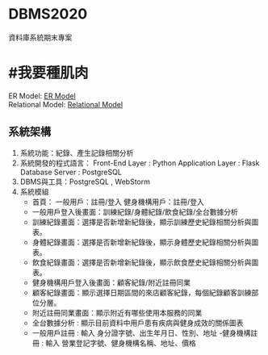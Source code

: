 # DBMS2020
 資料庫系統期末專案
# #我要種肌肉
ER Model: [ER Model](https://github.com/amber0725/DBMS2020/blob/master/ER%20Model.pdf)<br>
Relational Model: [Relational Model](https://github.com/amber0725/DBMS2020/blob/master/Relational%20Model.pdf)

## 系統架構
 1. 系統功能：紀錄、產生記錄相關分析
 2. 系統開發的程式語⾔：
      Front-End Layer : Python
      Application Layer : Flask
      Database Server : PostgreSQL
 3. DBMS與工具：PostgreSQL , WebStorm
 4. 系統模組
     - 首頁：
        一般用戶：註冊/登入
        健身機構用戶：註冊/登入
     - 一般用戶登入後畫面：訓練紀錄/身體紀錄/飲食紀錄/全台數據分析
     - 訓練紀錄畫面：選擇是否新增新紀錄後，顯示訓練歷史紀錄相關分析與圖表。
     - 身體紀錄畫面：選擇是否新增新紀錄後，顯示身體歷史紀錄相關分析與圖表。
     - 飲食紀錄畫面：選擇是否新增新紀錄後，顯示飲食歷史紀錄相關分析與圖表。
     - 健身機構用戶登入後畫面：顧客紀錄/附近註冊同業
     - 顧客紀錄畫面：顯示選擇日期區間的來店顧客紀錄，每個紀錄顧客訓練部位分層。
     - 附近註冊同業畫面：顯示附近有哪些使用本服務的同業
     - 全台數據分析 :
         顯示目前資料中用戶患有疾病與健身成效的關係圖表
     - 一般用戶註冊 :
         輸入 身分證字號、出生年月日、性別、地址
     -健身機構註冊 :
         輸入 營業登記字號、健身機構名稱、地址、價格

